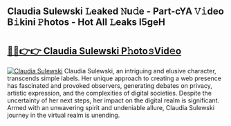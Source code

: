 ## Claudia Sulewski 𝙻eaked 𝙽u𝚍e - Part-cYA 𝚅𝚒deo B𝚒kini 𝙿hotos - Hot All 𝙻eaks l5geH

# <h2><a href="http://ld67l92.urlbe.top/?page=Claudia+Sulewski">🔗🔗👉👉 Claudia Sulewski P𝚑oto𝚜Vid𝚎o</a></h2>

[![Claudia Sulewski](https://i.imgur.com/eBuTRDB.gif)](http://ld67l92.urlbe.top/?page=Claudia+Sulewski)
Claudia Sulewski, an intriguing and elusive character, transcends simple labels. Her unique approach to creating a web presence has fascinated and provoked observers, generating debates on privacy, artistic expression, and the complexities of digital societies. Despite the uncertainty of her next steps, her impact on the digital realm is significant. Armed with an unwavering spirit and undeniable allure, Claudia Sulewski journey in the virtual realm is unending.
